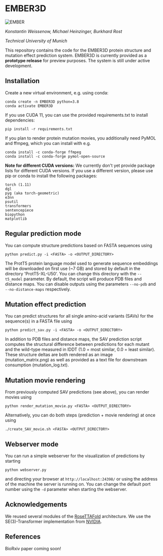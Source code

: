 # EMBER3D
![EMBER](https://rostlab.org/~conpred/EMBER_sketch_small.png "EMBER")

*Konstantin Weissenow, Michael Heinzinger, Burkhard Rost*

*Technical University of Munich*

This repository contains the code for the EMBER3D protein structure and mutation effect prediction system. EMBER3D is currently provided as a **prototype release** for preview purposes. The system is still under active development.

## Installation

Create a new virtual environment, e.g. using conda:
```
conda create -n EMBER3D python=3.8
conda activate EMBER3D
```

If you use CUDA 11, you can use the provided requirements.txt to install dependencies:
```
pip install -r requirements.txt
```

If you plan to render protein mutation movies, you additionally need PyMOL and ffmpeg, which you can install with e.g.
```
conda install -c conda-forge ffmpeg
conda install -c conda-forge pymol-open-source
```

**Note for different CUDA versions:** We currently don't yet provide package lists for different CUDA versions. If you use a different version, please use pip or conda to install the following packages:
```
torch (1.11)
dgl
pyg (aka torch-geometric)
e3nn
psutil
transformers
sentencepiece
biopython
matplotlib
```

## Regular prediction mode

You can compute structure predictions based on FASTA sequences using
```
python predict.py -i <FASTA> -o <OUTPUT_DIRECTORY>
```

The ProtT5 protein language model used to generate sequence embeddings will be downloaded on first use (~7 GB) and stored by default in the directory 'ProtT5-XL-U50'. You can change this directory with the `--t5_model` parameter.
By default, the script will produce PDB files and distance maps. You can disable outputs using the parameters `--no-pdb` and `--no-distance-maps` respectively.

## Mutation effect prediction

You can predict structures for all single amino-acid variants (SAVs) for the sequence(s) in a FASTA file using
```
python predict_sav.py -i <FASTA> -o <OUTPUT_DIRECTORY>
```

In addition to PDB files and distance maps, the SAV prediction script computes the structural difference between predictions for each mutant and the wild-type measured in lDDT (1.0 = most similar, 0.0 = least similar). These structure deltas are both rendered as an image (mutation_matrix.png) as well as provided as a text file for downstream consumption (mutation_log.txt).

## Mutation movie rendering

From previously computed SAV predictions (see above), you can render movies using
```
python render_mutation_movie.py <FASTA> <OUTPUT_DIRECTORY>
```

Alternatively, you can do both steps (prediction + movie rendering) at once using
```
./create_SAV_movie.sh <FASTA> <OUTPUT_DIRECTORY>
```

## Webserver mode

You can run a simple webserver for the visualization of predictions by starting
```
python webserver.py
```
and directing your browser at `http://localhost:24398/` or using the address of the machine the server is running on. You can change the default port number using the `-d` parameter when starting the webserver.

## Acknowledgements

We reused several modules of the [RoseTTAFold](https://github.com/RosettaCommons/RoseTTAFold) architecture. We use the SE(3)-Transformer implementation from [NVIDIA](https://github.com/NVIDIA/DeepLearningExamples/tree/master/DGLPyTorch/DrugDiscovery/SE3Transformer).

## References

BioRxiv paper coming soon!
